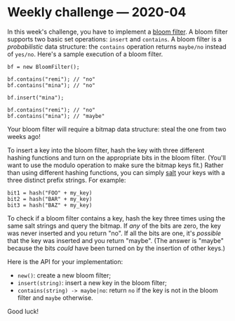 Weekly challenge — 2020-04
==========================

  In this week's challenge, you have to implement a [bloom filter].
  A bloom filter supports two basic set operations: `insert` and `contains`.
  A bloom filter is a *probabilistic* data structure: the `contains`
  operation returns `maybe/no` instead of `yes/no`. Here's a sample
  execution of a bloom filter.


    bf = new BloomFilter();

    bf.contains("remi"); // "no"
    bf.contains("mina"); // "no"

    bf.insert("mina");

    bf.contains("remi"); // "no"
    bf.contains("mina"); // "maybe"


  Your bloom filter will require a bitmap data structure: steal
  the one from two weeks ago!

  To insert a key into the bloom filter, hash the key with three
  different hashing functions and turn on the appropriate bits in the
  bloom filter. (You'll want to use the modulo operation to make
  sure the bitmap keys fit.) Rather than using different hashing
  functions, you can simply [salt] your keys with a three distinct
  prefix strings. For example:


    bit1 = hash("FOO" + my_key)
    bit2 = hash("BAR" + my_key)
    bit3 = hash("BAZ" + my_key)


  To check if a bloom filter contains a key, hash the key three times
  using the same salt strings and query the bitmap. If *any* of the
  bits are zero, the key was never inserted and you return "no". If
  all the bits are one, it's *possible* that the key was inserted and
  you return "maybe". (The answer is "maybe" because the bits *could*
  have been turned on by the insertion of other keys.)

  Here is the API for your implementation:

  - `new()`: create a new bloom filter;
  - `insert(string)`: insert a new key in the bloom filter;
  - `contains(string) -> maybe|no`: return `no` if the key is not in
    the bloom filter and `maybe` otherwise.

  Good luck!


[bloom filter]: https://en.wikipedia.org/wiki/Bloom_filter
[salt]: https://en.wikipedia.org/wiki/Salt_(cryptography)
